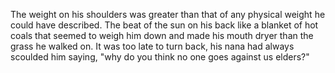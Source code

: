 The weight on his shoulders was greater than that of any physical weight he could have described. The beat of the sun on his back like a blanket of hot coals that seemed to weigh him down and made his mouth dryer than the grass he walked on. It was too late to turn back, his nana had always scoulded him saying, "why do you think no one goes against us elders?"